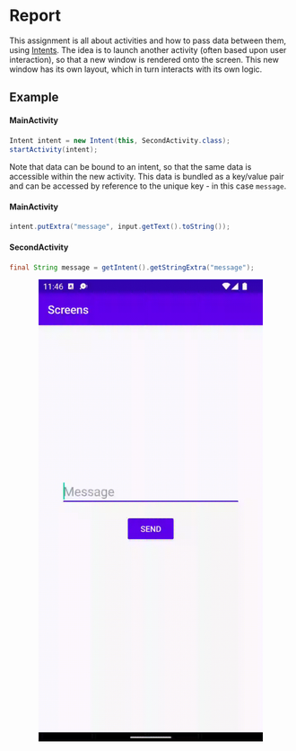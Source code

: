 # Report

This assignment is all about activities and how to pass data between them, using [Intents](https://developer.android.com/reference/android/content/Intent). The idea is to launch another activity (often based upon user interaction), so that a new window is rendered onto the screen. This new window has its own layout, which in turn interacts with its own logic.

## Example

#### MainActivity

```java
Intent intent = new Intent(this, SecondActivity.class);
startActivity(intent);
```

Note that data can be bound to an intent, so that the same data is accessible within the new activity. This data is bundled as a key/value pair and can be accessed by reference to the unique key - in this case `message`.

#### MainActivity

```java
intent.putExtra("message", input.getText().toString());
```

#### SecondActivity

```java
final String message = getIntent().getStringExtra("message");
```

<p align="center">
  <img src="demo.gif" alt="internal web page" width="400px"/>
</p>
